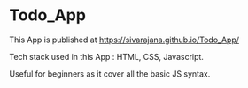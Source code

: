 # Todo_App
This App is published at https://sivarajana.github.io/Todo_App/

Tech stack used in this App : HTML, CSS, Javascript.

Useful for beginners as it cover all the basic JS syntax.
